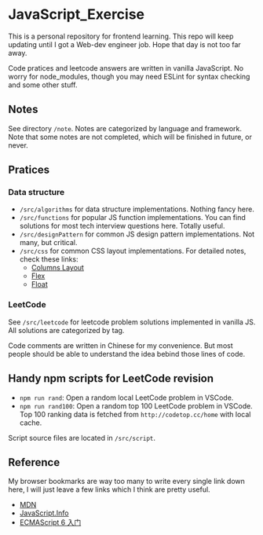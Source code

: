 # JavaScript_Exercise
This is a personal repository for frontend learning. This repo will keep updating until I got a Web-dev engineer job. Hope that day is not too far away.

Code pratices and leetcode answers are written in vanilla JavaScript. No worry for node_modules, though you may need ESLint for syntax checking and some other stuff.

## Notes
See directory `/note`. Notes are categorized by language and framework. Note that some notes are not completed, which will be finished in future, or never.

## Pratices
### Data structure
- `/src/algorithms` for data structure implementations. Nothing fancy here.
- `/src/functions` for popular JS function implementations. You can find solutions for most tech interview questions here. Totally useful.
- `/src/designPattern` for common JS design pattern implementations. Not many, but critical.
- `/src/css` for common CSS layout implementations. For detailed notes, check these links: 
    - [Columns Layout](note/css/Columns_Layout.md)
    - [Flex](note/css/Flex.md)
    - [Float](note/css/Float.md)

### LeetCode
See `/src/leetcode` for leetcode problem solutions implemented in vanilla JS. All solutions are categorized by tag.

Code comments are written in Chinese for my convenience. But most people should be able to understand the idea bebind those lines of code.

## Handy npm scripts for LeetCode revision
- `npm run rand`: Open a random local LeetCode problem in VSCode.
- `npm run rand100`: Open a random top 100 LeetCode problem in VSCode. Top 100 ranking data is fetched from `http://codetop.cc/home` with local cache.

Script source files are located in `/src/script`.

## Reference
My browser bookmarks are way too many to write every single link down here, I will just leave a few links which I think are pretty useful.

- [MDN](https://developer.mozilla.org/)
- [JavaScript.Info](https://zh.javascript.info/)
- [ECMAScript 6 入门](https://es6.ruanyifeng.com/)
